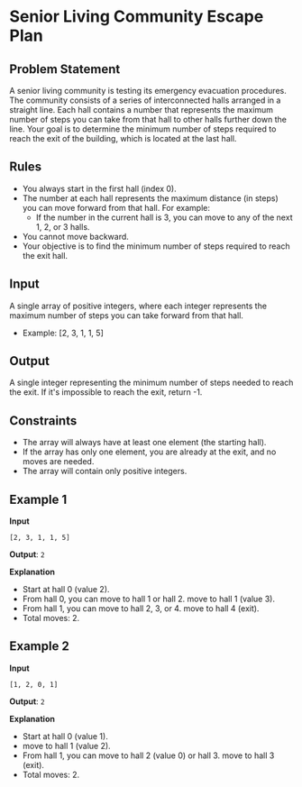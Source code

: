 # Senior Living Community Escape Plan

## Problem Statement

A senior living community is testing its emergency evacuation procedures. The community consists of a series of interconnected halls arranged in a straight line. Each hall contains a number that represents the maximum number of steps you can take from that hall to other halls further down the line. Your goal is to determine the minimum number of steps required to reach the exit of the building, which is located at the last hall.

## Rules

- You always start in the first hall (index 0).
- The number at each hall represents the maximum distance (in steps) you can move forward from that hall. For example:
    - If the number in the current hall is 3, you can move to any of the next 1, 2, or 3 halls.
- You cannot move backward.
- Your objective is to find the minimum number of steps required to reach the exit hall.

## Input

A single array of positive integers, where each integer represents the maximum number of steps you can take forward from that hall.
- Example: [2, 3, 1, 1, 5]

## Output

A single integer representing the minimum number of steps needed to reach the exit. If it's impossible to reach the exit, return -1.

## Constraints

- The array will always have at least one element (the starting hall).
- If the array has only one element, you are already at the exit, and no moves are needed.
- The array will contain only positive integers.

## Example 1

**Input**

`[2, 3, 1, 1, 5]`

**Output**: `2`

**Explanation**

- Start at hall 0 (value 2).
- From hall 0, you can move to hall 1 or hall 2. move to hall 1 (value 3).
- From hall 1, you can move to hall 2, 3, or 4. move to hall 4 (exit).
- Total moves: 2.

## Example 2

**Input**

`[1, 2, 0, 1]`

**Output**: `2`

**Explanation**

- Start at hall 0 (value 1).
- move to hall 1 (value 2).
- From hall 1, you can move to hall 2 (value 0) or hall 3. move to hall 3 (exit).
- Total moves: 2.
